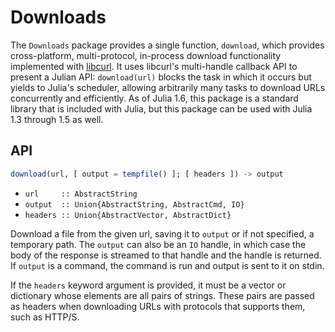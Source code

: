 # Downloads

The `Downloads` package provides a single function, `download`, which provides
cross-platform, multi-protocol, in-process download functionality implemented
with [libcurl](https://curl.haxx.se/libcurl/). It uses libcurl's multi-handle
callback API to present a Julian API: `download(url)` blocks the task in which
it occurs but yields to Julia's scheduler, allowing arbitrarily many tasks to
download URLs concurrently and efficiently. As of Julia 1.6, this package is a
standard library that is included with Julia, but this package can be used with
Julia 1.3 through 1.5 as well.

## API

```jl
download(url, [ output = tempfile() ]; [ headers ]) -> output
```
* `url     :: AbstractString`
* `output  :: Union{AbstractString, AbstractCmd, IO}`
* `headers :: Union{AbstractVector, AbstractDict}`

Download a file from the given url, saving it to `output` or if not specified,
a temporary path. The `output` can also be an `IO` handle, in which case the
body of the response is streamed to that handle and the handle is returned. If
`output` is a command, the command is run and output is sent to it on stdin.

If the `headers` keyword argument is provided, it must be a vector or dictionary
whose elements are all pairs of strings. These pairs are passed as headers when
downloading URLs with protocols that supports them, such as HTTP/S.
